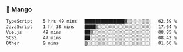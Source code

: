 ### 🥭 Mango

<!--START_SECTION:waka-->

```txt
TypeScript    5 hrs 49 mins   ███████████████▓░░░░░░░░░   62.59 %
JavaScript    1 hr 38 mins    ████▒░░░░░░░░░░░░░░░░░░░░   17.64 %
Vue.js        49 mins         ██▒░░░░░░░░░░░░░░░░░░░░░░   08.85 %
SCSS          47 mins         ██░░░░░░░░░░░░░░░░░░░░░░░   08.42 %
Other         9 mins          ▒░░░░░░░░░░░░░░░░░░░░░░░░   01.66 %
```

<!--END_SECTION:waka-->
